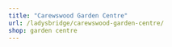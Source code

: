 ```yaml
---
title: "Carewswood Garden Centre"
url: /ladysbridge/carewswood-garden-centre/
shop: garden centre
---
```

